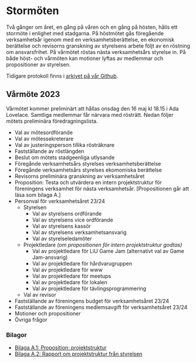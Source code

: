 # Stormöten

Två gånger om året, en gång på våren och en gång på hösten, hålls ett stormöte i
enlighet med stadgarna. På höstmötet gås föregående verksamhetsår igenom med en
verksamhetsberättelse, en ekonomisk berättelse och revisorns granskning av
styrelsens arbete följt av en röstning om ansvarsfrihet. På vårmötet röstas
nästa verksamhetsårs styrelse in. På både höst- och vårmöten kan motioner lyftas
av medlemmar och propositioner av styrelsen.

Tidigare protokoll finns i [arkivet på vår Github](https://github.com/lithekod/stormoten).

## Vårmöte 2023

Vårmötet kommer preliminärt att hållas onsdag den 16 maj kl 18.15 i Ada Lovelace.
Samtliga medlemmar får närvara med rösträtt. Nedan följer mötets preliminära
föredragningslista.

- Val av mötesordförande
- Val av mötessekreterare
- Val av justeringsperson tillika rösträknare
- Fastställande av röstlängden
- Beslut om mötets stadgeenliga utlysande
- Föregånde verksamhetsårs styrelses verksamhetsberättelse
- Föregånde verksamhetsårs styrelses ekomomiska berättelse
- Revisorns preliminära granskning av verksamhetsåret
- Proposition: Testa och utvärdera en intern projektstruktur för föreningens
  verksamhet för nästa verksamhetsår. [Propositionen går att läsa som bilaga A.]
- Personval för verksamhetsåret 23/24
    - Styrelsen
        - Val av styrelsens ordförande
        - Val av styrelsens vice ordförande
        - Val av styrelsens kassör
        - Val av styrelsens verksamhetsansvarig
        - Val av styrelseledamöter
    - Projektledare _(om propositionen för intern projektstruktur godtas)_
        - Val av projektledare för LiU Game Jam (alternativt val av Game Jam-ansvarig)
        - Val av projektledare för hårdvarugruppen
        - Val av projektledare för www
        - Val av projektledare för meetups
        - Val av projektledare för lokalen
        - Val av projektledare för tävlingsprogrammering
    - Val av revisor
- Fastställande av föreningens budget för verksamhetsåret 23/24
- Fastställande av föreningens medlemsavgift för verksamhetsåret 23/24
- Motioner och propositioner
  <!-- Proposition: diverse stavfel i stadgarna -->
- Övriga frågor

### Bilagor

- [Bilaga A.1: Proposition: projektstruktur](/static/pdf/vårmöte2023-proposition-projekt.pdf)
- [Bilaga A.2: Rapport om projektstruktur från styrelsen](/static/pdf/vårmöte2023-rapport-projekt.pdf)

<!--
Exempel på föredragningslistor för vårmöten och höstmöten

**Kopiera** gärna nedastående lista så slipper vi jaga fram föredragningslistor
från arkivet, en gammal git-commit eller stadgarna (ew).

## Vårmöte

- Val av mötesordförande
- Val av mötessekreterare
- Val av justeringsperson tillika rösträknare
- Fastställande av röstlängden
- Beslut om mötets stadgeenliga utlysande
- Föregånde verksamhetsårs styrelses verksamhetsberättelse
- Föregånde verksamhetsårs styrelses ekomomiska berättelse
- Revisorns preliminära granskning av verksamhetsåret
- Personval för verksamhetsåret XX/YY
    - Styrelsen
        - Val av styrelsens ordförande
        - Val av styrelsens vice ordförande
        - Val av styrelsens kassör
        - Val av styrelsens verksamhetsansvarig
        - Val av styrelseledamöter
    - Projektledare _(om propositionen för intern projektstruktur godtas)_
        - Val av projektledare för LiU Game Jam (alternativt val av Game Jam-ansvarig)
        - Val av projektledare för hårdvarugruppen
        - Val av projektledare för www
        - Val av projektledare för meetups
        - Val av projektledare för lokalen
        - Val av projektledare för tävlingsprogrammering
    - Val av revisor
- Fastställande av föreningens budget för verksamhetsåret XX/YY
- Fastställande av föreningens medlemsavgift för verksamhetsåret XX/YY
- Motioner och propositioner
- Övriga frågor

## Höstmöte

- Val av mötesordförande
- Val av mötessekreterare
- Val av justeringsperson tillika rösträknare
- Fastställande av röstlängden
- Beslut om mötets stadgeenliga utlysande
- Föregånde verksamhetsårs styrelses verksamhetsberättelse
- Föregånde verksamhetsårs styrelses ekomomiska berättelse
- Revisorns granskning av föregående verksamhetsårs styrelses arbete
- Beslut om ansvarsfrihet för föregående verksamhetsårs styrelse
- Motioner och propositioner
- Övriga frågor
-->
